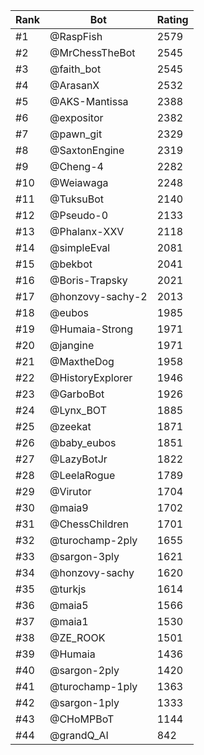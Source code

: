 Rank|Bot|Rating
---|---|---
#1|@RaspFish|2579
#2|@MrChessTheBot|2545
#3|@faith_bot|2545
#4|@ArasanX|2532
#5|@AKS-Mantissa|2388
#6|@expositor|2382
#7|@pawn_git|2329
#8|@SaxtonEngine|2319
#9|@Cheng-4|2282
#10|@Weiawaga|2248
#11|@TuksuBot|2140
#12|@Pseudo-0|2133
#13|@Phalanx-XXV|2118
#14|@simpleEval|2081
#15|@bekbot|2041
#16|@Boris-Trapsky|2021
#17|@honzovy-sachy-2|2013
#18|@eubos|1985
#19|@Humaia-Strong|1971
#20|@jangine|1971
#21|@MaxtheDog|1958
#22|@HistoryExplorer|1946
#23|@GarboBot|1926
#24|@Lynx_BOT|1885
#25|@zeekat|1871
#26|@baby_eubos|1851
#27|@LazyBotJr|1822
#28|@LeelaRogue|1789
#29|@Virutor|1704
#30|@maia9|1702
#31|@ChessChildren|1701
#32|@turochamp-2ply|1655
#33|@sargon-3ply|1621
#34|@honzovy-sachy|1620
#35|@turkjs|1614
#36|@maia5|1566
#37|@maia1|1530
#38|@ZE_ROOK|1501
#39|@Humaia|1436
#40|@sargon-2ply|1420
#41|@turochamp-1ply|1363
#42|@sargon-1ply|1333
#43|@CHoMPBoT|1144
#44|@grandQ_AI|842
